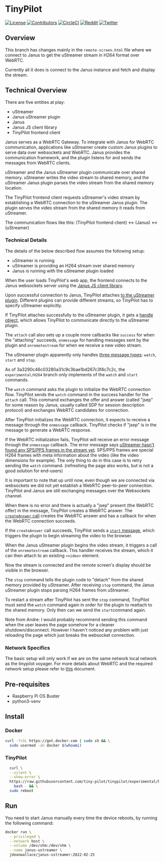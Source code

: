 # TinyPilot

[![License](http://img.shields.io/:license-mit-blue.svg?style=flat-square)](LICENSE)
[![Contributors](https://img.shields.io/github/contributors/tiny-pilot/tinypilot)](https://github.com/tiny-pilot/tinypilot/graphs/contributors)
[![CircleCI](https://circleci.com/gh/tiny-pilot/tinypilot.svg?style=svg)](https://circleci.com/gh/tiny-pilot/tinypilot)
[![Reddit](https://img.shields.io/badge/reddit-join-orange?logo=reddit)](https://www.reddit.com/r/tinypilot)
[![Twitter](https://img.shields.io/twitter/follow/tinypilotkvm?label=Twitter&style=social)](https://twitter.com/tinypilotkvm)

## Overview

This branch has changes mainly in the `remote-screen.html` file where we connect to Janus to get the uStreamer stream in H264 format over WebRTC.

Currently all it does is connect to the Janus instance and fetch and display the stream.

## Technical Overview

There are five entities at play:

* uStreamer
* Janus uStreamer plugin
* Janus
* Janus JS client library
* TinyPilot frontend client

Janus serves as a WebRTC Gateway. To integrate with Janus for WebRTC communication, applications like uStreamer create custom Janus plugins to serve data over websockets and WebRTC. Janus provides the communication framework, and the plugin listens for and sends the messages from WebRTC clients.

uStreamer and the Janus uStreamer plugin communicate over shared memory. uStreamer writes the video stream to shared memory, and the uStreamer Janus plugin parses the video stream from the shared memory location.

The TinyPilot frontend client requests uStreamer's video stream by establishing a WebRTC connection to the uStreamer Janus plugin. The plugin serves the video stream from the shared memory it reads from uStreamer.

The communication flows like this: (TinyPilot frontend client) <-> (Janus) <-> (uStreamer)

### Technical Details

The details of the below described flow assumes the following setup:

* uStreamer is running
* uStreamer is providing an H264 stream over shared memory
* Janus is running with the uStreamer plugin loaded

When the user loads TinyPilot's web app, the frontend connects to the Janus websockets server using the [Janus JS client library](https://github.com/tiny-pilot/tinypilot/blob/3a3290c46c03280a31c9c3bae1bd267c3f4c7c2c/app/static/js/janus.js).

Upon successful connection to Janus, TinyPilot attaches [to the uStreamer plugin](https://github.com/tiny-pilot/tinypilot/blob/3a3290c46c03280a31c9c3bae1bd267c3f4c7c2c/app/templates/custom-elements/remote-screen.html#L94). Different plugins can provide different streams, so TinyPilot has to specify uStreamer explicitly.

If TinyPilot attaches successfully to the uStreamer plugin, it gets a [handle object](https://github.com/tiny-pilot/tinypilot/blob/3a3290c46c03280a31c9c3bae1bd267c3f4c7c2c/app/templates/custom-elements/remote-screen.html#L102), which allows TinyPilot to communicate directly to the uStreamer plugin.

The `attach` call also sets up a couple more callbacks like `success` for when the "attaching" succeeds, `onmessage` for handling messages sent by the plugin and `onremotestream` for when we receive a new video stream.

The uStreamer plugin apparently only handles [three message types](https://github.com/pikvm/ustreamer/blob/v4.11/janus/src/plugin.c#L475):  `watch`, `start` and `stop`.

As of 3a3290c46c03280a31c9c3bae1bd267c3f4c7c2c, the `experimental/H264` branch only implements of the `watch` and `start` commands.

The `watch` command asks the plugin to initialize the WebRTC connection flow. TinyPilot sends the `watch` command in the success handler for the `attach` call. This command exchanges the offer and answer (called "jsep" for some reason by Janus, usually called SDP for session description protocol) and exchanges WebRTC candidates for connection.

After TinyPilot initializes the WebRTC connection, it expects to receive a message through the `onmessage` callback. TinyPilot checks if "jsep" is in the message to generate a WebRTC response.

If the WebRTC initialization fails, TinyPilot will receive an error message through the `onmessage` callback. The error message says [uStreamer hasn't found any SPS/PPS frames in the stream yet](https://github.com/pikvm/ustreamer/blob/v4.11/janus/src/plugin.c#L484). SPS/PPS frames are special H264 frames with meta information about the video (like the video dimensions for example). The only thing to do in this case is to retry sending the `watch` command. (refreshing the page also works, but is not a good solution for end-users)

It is important to note that up until now, even though we are connected via websockets we did not yet establish a WebRTC peer-to-peer connection.
TinyPilot and Janus are still exchanging messages over the Websockets channel.

When there is no error and there is actually a "jsep" present (the WebRTC offer) in the message, TinyPilot creates a WebRTC answer. The [`createAnswer` call](https://github.com/tiny-pilot/tinypilot/blob/3a3290c46c03280a31c9c3bae1bd267c3f4c7c2c/app/templates/custom-elements/remote-screen.html#L114) creates the WebRTC answer and has a callback for when the WebRTC connection succeeds.

If the `createAnswer` call succeeds, TinyPilot sends a [`start` message](https://github.com/tiny-pilot/tinypilot/blob/3a3290c46c03280a31c9c3bae1bd267c3f4c7c2c/app/templates/custom-elements/remote-screen.html#L121), which triggers the plugin to begin streaming the video to the browser.

When the Janus uStreamer plugin begins the video stream, it triggers a call of the `onremotestream` callback. This handler receives the stream, which it can then attach to an existing `<video>` element.

Now the stream is connected and the remote screen's display should be visible in the browser.

The `stop` command tells the plugin code to "detach" from the shared memory provided by uStreamer. After receiving `stop` command, the Janus uStreamer plugin stops parsing H264 frames from uStreamer.

To restart a stream after TinyPilot has sent the `stop` command, TinyPilot must send the `watch` command again in order for the plugin to reattach to the shared memory. Only then can we send the `start`command again.

Note from Andre: I would probably recommend sending this command when the user leaves the page somehow for a cleaner shutdown/disconnect. However I haven't noticed any problem with just reloading the page which just breaks the websocket connection.

### Network Specifics

The basic setup will only work if we are on the same network local network as the tinypilot voyager.
For more details about WebRTC and the required network setup please refer to [this](WEBRTC.md) document.

## Pre-requisites

* Raspberry Pi OS Buster
* python3-venv

## Install

### Docker

```bash
curl -fsSL https://get.docker.com | sudo sh && \
  sudo usermod -aG docker $(whoami)
```

### TinyPilot

```bash
  curl \
  --silent \
  --show-error \
  https://raw.githubusercontent.com/tiny-pilot/tinypilot/experimental/h264/quick-install | \
    bash - && \
  sudo reboot
```

## Run

You need to start Janus manually every time the device reboots, by running the
following command:

```bash
docker run \
  --privileged \
  --network host \
  --volume /dev/shm:/dev/shm \
  --name janus-ustreamer \
  jdeanwallace/janus-ustreamer:2022-02-25
```
